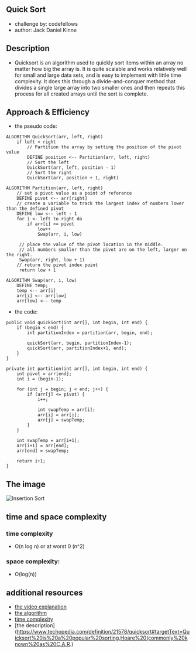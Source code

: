 ## Quick Sort
- challenge by: codefellows
- author: Jack Daniel Kinne

## Description
- Quicksort is an algorithm used to quickly sort items within an array no matter how big the array is. It is quite scalable and works relatively well for small and large data sets, and is easy to implement with little time complexity. It does this through a divide-and-conquer method that divides a single large array into two smaller ones and then repeats this process for all created arrays until the sort is complete.

## Approach & Efficiency
- the pseudo code:
```
ALGORITHM QuickSort(arr, left, right)
    if left < right
        // Partition the array by setting the position of the pivot value 
        DEFINE position <-- Partition(arr, left, right)
        // Sort the left
        QuickSort(arr, left, position - 1)
        // Sort the right
        QuickSort(arr, position + 1, right)

ALGORITHM Partition(arr, left, right)
    // set a pivot value as a point of reference
    DEFINE pivot <-- arr[right]
    // create a variable to track the largest index of numbers lower than the defined pivot
    DEFINE low <-- left - 1
    for i <- left to right do
        if arr[i] <= pivot
            low++
            Swap(arr, i, low)

     // place the value of the pivot location in the middle.
     // all numbers smaller than the pivot are on the left, larger on the right. 
     Swap(arr, right, low + 1)
    // return the pivot index point
     return low + 1

ALGORITHM Swap(arr, i, low)
    DEFINE temp;
    temp <-- arr[i]
    arr[i] <-- arr[low]
    arr[low] <-- temp
```

- the code:
```$xslt
public void quickSort(int arr[], int begin, int end) {
    if (begin < end) {
        int partitionIndex = partition(arr, begin, end);
 
        quickSort(arr, begin, partitionIndex-1);
        quickSort(arr, partitionIndex+1, end);
    }
}

private int partition(int arr[], int begin, int end) {
    int pivot = arr[end];
    int i = (begin-1);
 
    for (int j = begin; j < end; j++) {
        if (arr[j] <= pivot) {
            i++;
 
            int swapTemp = arr[i];
            arr[i] = arr[j];
            arr[j] = swapTemp;
        }
    }
 
    int swapTemp = arr[i+1];
    arr[i+1] = arr[end];
    arr[end] = swapTemp;
 
    return i+1;
}
```
## The image
![Insertion Sort](/assets/quick-sort.png)

## time and space complexity

### time complexity
- O(n log n) or at worst 0 (n^2)

### space complexity: 
- 	O(log(n))

## additional resources
- [the video explanation](https://www.youtube.com/watch?v=SLauY6PpjW4)
- [the algorithm](https://www.baeldung.com/java-quicksort)
- [time complexity](https://www.baeldung.com/java-quicksort)
- [the description](https://www.techopedia.com/definition/21578/quicksort#targetText=Quicksort%20is%20a%20popular%20sorting,Hoare%20(commonly%20known%20as%20C.A.R.)
